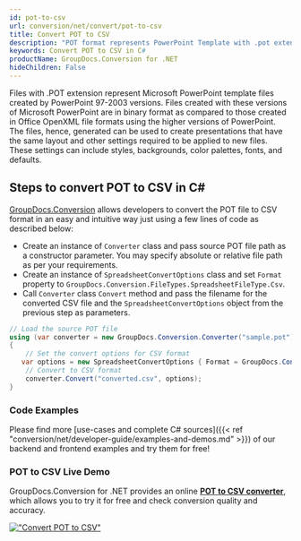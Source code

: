 ```yaml
---
id: pot-to-csv
url: conversion/net/convert/pot-to-csv
title: Convert POT to CSV
description: "POT format represents PowerPoint Template with .pot extension. Learn how to convert POT to CSV file programmatically in C# language using GroupDocs.Conversion for .NET library."
keywords: Convert POT to CSV in C#
productName: GroupDocs.Conversion for .NET
hideChildren: False
---
```


Files with .POT extension represent Microsoft PowerPoint template files created by PowerPoint 97-2003 versions. Files created with these versions of Microsoft PowerPoint are in binary format as compared to those created in Office OpenXML file formats using the higher versions of PowerPoint. The files, hence, generated can be used to create presentations that have the same layout and other settings required to be applied to new files. These settings can include styles, backgrounds, color palettes, fonts, and defaults.

## Steps to convert POT to CSV in C#

[GroupDocs.Conversion](https://products.groupdocs.com/conversion/net) allows developers to convert the POT file to CSV format in an easy and intuitive way just using a few lines of code as described below:

* Create an instance of `Converter` class and pass source POT file path as a constructor parameter. You may specify absolute or relative file path as per your requirements. 
* Create an instance of `SpreadsheetConvertOptions` class and set `Format` property to `GroupDocs.Conversion.FileTypes.SpreadsheetFileType.Csv`.
* Call `Converter` class `Convert` method and pass the filename for the converted CSV file and the `SpreadsheetConvertOptions` object from the previous step as parameters.

```csharp
// Load the source POT file
using (var converter = new GroupDocs.Conversion.Converter("sample.pot"))
{
    // Set the convert options for CSV format
   var options = new SpreadsheetConvertOptions { Format = GroupDocs.Conversion.FileTypes.SpreadsheetFileType.Csv };
    // Convert to CSV format
    converter.Convert("converted.csv", options);
}
```

### Code Examples

Please find more [use-cases and complete C# sources]({{< ref "conversion/net/developer-guide/examples-and-demos.md" >}}) of our backend and frontend examples and try them for free!

### POT to CSV Live Demo

GroupDocs.Conversion for .NET provides an online [**POT to CSV converter**](https://products.groupdocs.app/conversion/pot-to-csv), which allows you to try it for free and check conversion quality and accuracy.

[!["Convert POT to CSV"](conversion/net/images/convert-to-csv/convert-pot-to-csv.png)](https://products.groupdocs.app/conversion/pot-to-csv)